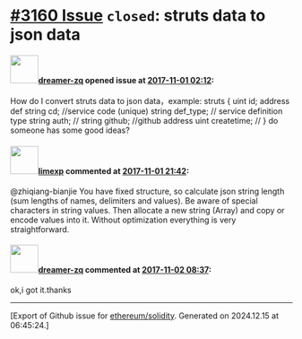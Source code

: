 # [\#3160 Issue](https://github.com/ethereum/solidity/issues/3160) `closed`: struts data to json data

#### <img src="https://avatars.githubusercontent.com/u/10483605?v=4" width="50">[dreamer-zq](https://github.com/dreamer-zq) opened issue at [2017-11-01 02:12](https://github.com/ethereum/solidity/issues/3160):

How do I convert struts data to json data，example: 
struts {
        uint id;
        address def
        string cd; //service code (unique)
        string def_type; // service definition type
        string auth; //
        string github; //github address
        uint createtime; //
}
do someone has some good ideas?

#### <img src="https://avatars.githubusercontent.com/u/19608867?v=4" width="50">[limexp](https://github.com/limexp) commented at [2017-11-01 21:42](https://github.com/ethereum/solidity/issues/3160#issuecomment-341251876):

@zhiqiang-bianjie 
You have fixed structure, so calculate json string length (sum lengths of names, delimiters and values). Be aware of special characters in string values.
Then allocate a new string (Array) and copy or encode values into it. 
Without optimization everything is very straightforward.

#### <img src="https://avatars.githubusercontent.com/u/10483605?v=4" width="50">[dreamer-zq](https://github.com/dreamer-zq) commented at [2017-11-02 08:37](https://github.com/ethereum/solidity/issues/3160#issuecomment-341352054):

ok,i got it.thanks


-------------------------------------------------------------------------------



[Export of Github issue for [ethereum/solidity](https://github.com/ethereum/solidity). Generated on 2024.12.15 at 06:45:24.]
